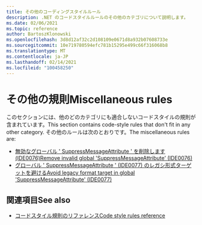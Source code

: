 ```yaml
---
title: その他のコーディングスタイルルール
description: .NET のコードスタイルルールのその他のカテゴリについて説明します。
ms.date: 02/06/2021
ms.topic: reference
author: BartoszKlonowski
ms.openlocfilehash: 3d8d12af32c2d108109e0671d8a932b07608733e
ms.sourcegitcommit: 10e719780594efc781b15295e499c66f316068b8
ms.translationtype: MT
ms.contentlocale: ja-JP
ms.lasthandoff: 02/14/2021
ms.locfileid: "100458250"
---
```

# <a name="miscellaneous-rules"></a><span data-ttu-id="a8746-103">その他の規則</span><span class="sxs-lookup"><span data-stu-id="a8746-103">Miscellaneous rules</span></span>

<span data-ttu-id="a8746-104">このセクションには、他のどのカテゴリにも適合しないコードスタイルの規則が含まれています。</span><span class="sxs-lookup"><span data-stu-id="a8746-104">This section contains code-style rules that don't fit in any other category.</span></span> <span data-ttu-id="a8746-105">その他のルールは次のとおりです。</span><span class="sxs-lookup"><span data-stu-id="a8746-105">The miscellaneous rules are:</span></span>

- [<span data-ttu-id="a8746-106">無効なグローバル ' SuppressMessageAttribute ' を削除します (IDE0076)</span><span class="sxs-lookup"><span data-stu-id="a8746-106">Remove invalid global 'SuppressMessageAttribute' (IDE0076)</span></span>](ide0076.md)
- [<span data-ttu-id="a8746-107">グローバル ' SuppressMessageAttribute ' (IDE0077) のレガシ形式ターゲットを避ける</span><span class="sxs-lookup"><span data-stu-id="a8746-107">Avoid legacy format target in global 'SuppressMessageAttribute' (IDE0077)</span></span>](ide0077.md)

## <a name="see-also"></a><span data-ttu-id="a8746-108">関連項目</span><span class="sxs-lookup"><span data-stu-id="a8746-108">See also</span></span>

- [<span data-ttu-id="a8746-109">コードスタイル規則のリファレンス</span><span class="sxs-lookup"><span data-stu-id="a8746-109">Code style rules reference</span></span>](index.md)
